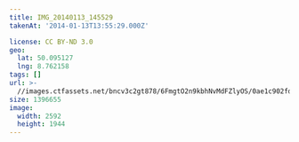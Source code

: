 ```yaml
---
title: IMG_20140113_145529
takenAt: '2014-01-13T13:55:29.000Z'

license: CC BY-ND 3.0
geo:
  lat: 50.095127
  lng: 8.762158
tags: []
url: >-
  //images.ctfassets.net/bncv3c2gt878/6FmgtO2n9kbhNvMdFZlyOS/0ae1c902fd16a3525d568f94344d0405/img_20140113_145529_11929914356_o
size: 1396655
image:
  width: 2592
  height: 1944
---
```

